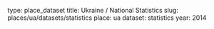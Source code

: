 type: place_dataset
title: Ukraine / National Statistics
slug: places/ua/datasets/statistics
place: ua
dataset: statistics
year: 2014
